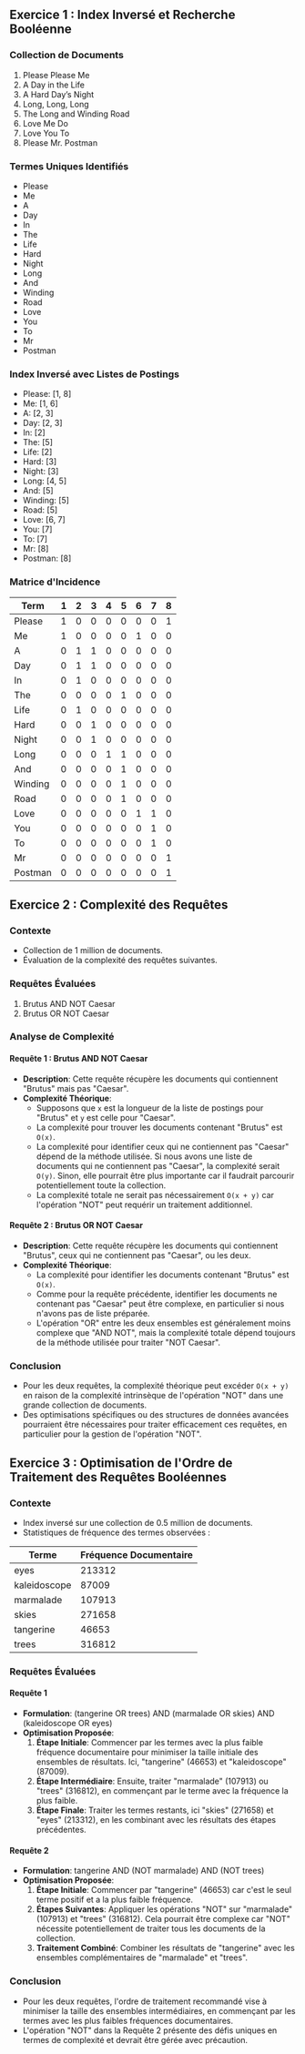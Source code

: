 ## Exercice 1 : Index Inversé et Recherche Booléenne

### Collection de Documents
1. Please Please Me
2. A Day in the Life
3. A Hard Day’s Night
4. Long, Long, Long
5. The Long and Winding Road
6. Love Me Do
7. Love You To
8. Please Mr. Postman

### Termes Uniques Identifiés
- Please
- Me
- A
- Day
- In
- The
- Life
- Hard
- Night
- Long
- And
- Winding
- Road
- Love
- You
- To
- Mr
- Postman

### Index Inversé avec Listes de Postings
- Please: [1, 8]
- Me: [1, 6]
- A: [2, 3]
- Day: [2, 3]
- In: [2]
- The: [5]
- Life: [2]
- Hard: [3]
- Night: [3]
- Long: [4, 5]
- And: [5]
- Winding: [5]
- Road: [5]
- Love: [6, 7]
- You: [7]
- To: [7]
- Mr: [8]
- Postman: [8]

### Matrice d'Incidence

| Term    | 1 | 2 | 3 | 4 | 5 | 6 | 7 | 8 |
|---------|---|---|---|---|---|---|---|---|
| Please  | 1 | 0 | 0 | 0 | 0 | 0 | 0 | 1 |
| Me      | 1 | 0 | 0 | 0 | 0 | 1 | 0 | 0 |
| A       | 0 | 1 | 1 | 0 | 0 | 0 | 0 | 0 |
| Day     | 0 | 1 | 1 | 0 | 0 | 0 | 0 | 0 |
| In      | 0 | 1 | 0 | 0 | 0 | 0 | 0 | 0 |
| The     | 0 | 0 | 0 | 0 | 1 | 0 | 0 | 0 |
| Life    | 0 | 1 | 0 | 0 | 0 | 0 | 0 | 0 |
| Hard    | 0 | 0 | 1 | 0 | 0 | 0 | 0 | 0 |
| Night   | 0 | 0 | 1 | 0 | 0 | 0 | 0 | 0 |
| Long    | 0 | 0 | 0 | 1 | 1 | 0 | 0 | 0 |
| And     | 0 | 0 | 0 | 0 | 1 | 0 | 0 | 0 |
| Winding | 0 | 0 | 0 | 0 | 1 | 0 | 0 | 0 |
| Road    | 0 | 0 | 0 | 0 | 1 | 0 | 0 | 0 |
| Love    | 0 | 0 | 0 | 0 | 0 | 1 | 1 | 0 |
| You     | 0 | 0 | 0 | 0 | 0 | 0 | 1 | 0 |
| To      | 0 | 0 | 0 | 0 | 0 | 0 | 1 | 0 |
| Mr      | 0 | 0 | 0 | 0 | 0 | 0 | 0 | 1 |
| Postman | 0 | 0 | 0 | 0 | 0 | 0 | 0 | 1 |


## Exercice 2 : Complexité des Requêtes

### Contexte
- Collection de 1 million de documents.
- Évaluation de la complexité des requêtes suivantes.

### Requêtes Évaluées
1. Brutus AND NOT Caesar
2. Brutus OR NOT Caesar

### Analyse de Complexité

#### Requête 1 : Brutus AND NOT Caesar
- **Description**: Cette requête récupère les documents qui contiennent "Brutus" mais pas "Caesar".
- **Complexité Théorique**: 
  - Supposons que `x` est la longueur de la liste de postings pour "Brutus" et `y` est celle pour "Caesar".
  - La complexité pour trouver les documents contenant "Brutus" est `O(x)`.
  - La complexité pour identifier ceux qui ne contiennent pas "Caesar" dépend de la méthode utilisée. Si nous avons une liste de documents qui ne contiennent pas "Caesar", la complexité serait `O(y)`. Sinon, elle pourrait être plus importante car il faudrait parcourir potentiellement toute la collection.
  - La complexité totale ne serait pas nécessairement `O(x + y)` car l'opération "NOT" peut requérir un traitement additionnel.

#### Requête 2 : Brutus OR NOT Caesar
- **Description**: Cette requête récupère les documents qui contiennent "Brutus", ceux qui ne contiennent pas "Caesar", ou les deux.
- **Complexité Théorique**: 
  - La complexité pour identifier les documents contenant "Brutus" est `O(x)`.
  - Comme pour la requête précédente, identifier les documents ne contenant pas "Caesar" peut être complexe, en particulier si nous n'avons pas de liste préparée.
  - L'opération "OR" entre les deux ensembles est généralement moins complexe que "AND NOT", mais la complexité totale dépend toujours de la méthode utilisée pour traiter "NOT Caesar".

### Conclusion
- Pour les deux requêtes, la complexité théorique peut excéder `O(x + y)` en raison de la complexité intrinsèque de l'opération "NOT" dans une grande collection de documents.
- Des optimisations spécifiques ou des structures de données avancées pourraient être nécessaires pour traiter efficacement ces requêtes, en particulier pour la gestion de l'opération "NOT".


## Exercice 3 : Optimisation de l'Ordre de Traitement des Requêtes Booléennes

### Contexte
- Index inversé sur une collection de 0.5 million de documents.
- Statistiques de fréquence des termes observées :

| Terme         | Fréquence Documentaire |
|---------------|-----------------------|
| eyes          | 213312                 |
| kaleidoscope  | 87009                  |
| marmalade     | 107913                 |
| skies         | 271658                 |
| tangerine     | 46653                  |
| trees         | 316812                 |

### Requêtes Évaluées

#### Requête 1
- **Formulation**: (tangerine OR trees) AND (marmalade OR skies) AND (kaleidoscope OR eyes)
- **Optimisation Proposée**:
  1. **Étape Initiale**: Commencer par les termes avec la plus faible fréquence documentaire pour minimiser la taille initiale des ensembles de résultats. Ici, "tangerine" (46653) et "kaleidoscope" (87009).
  2. **Étape Intermédiaire**: Ensuite, traiter "marmalade" (107913) ou "trees" (316812), en commençant par le terme avec la fréquence la plus faible.
  3. **Étape Finale**: Traiter les termes restants, ici "skies" (271658) et "eyes" (213312), en les combinant avec les résultats des étapes précédentes.

#### Requête 2
- **Formulation**: tangerine AND (NOT marmalade) AND (NOT trees)
- **Optimisation Proposée**:
  1. **Étape Initiale**: Commencer par "tangerine" (46653) car c'est le seul terme positif et a la plus faible fréquence.
  2. **Étapes Suivantes**: Appliquer les opérations "NOT" sur "marmalade" (107913) et "trees" (316812). Cela pourrait être complexe car "NOT" nécessite potentiellement de traiter tous les documents de la collection.
  3. **Traitement Combiné**: Combiner les résultats de "tangerine" avec les ensembles complémentaires de "marmalade" et "trees".

### Conclusion
- Pour les deux requêtes, l'ordre de traitement recommandé vise à minimiser la taille des ensembles intermédiaires, en commençant par les termes avec les plus faibles fréquences documentaires.
- L'opération "NOT" dans la Requête 2 présente des défis uniques en termes de complexité et devrait être gérée avec précaution.
